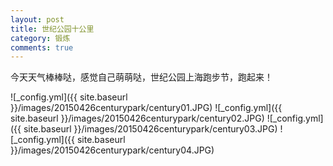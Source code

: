 ```yaml
---
layout: post
title: 世纪公园十公里
category: 锻炼
comments: true
---
```

今天天气棒棒哒，感觉自己萌萌哒，世纪公园上海跑步节，跑起来！



![_config.yml]({{ site.baseurl }}/images/20150426centurypark/century01.JPG)
![_config.yml]({{ site.baseurl }}/images/20150426centurypark/century02.JPG)
![_config.yml]({{ site.baseurl }}/images/20150426centurypark/century03.JPG)
![_config.yml]({{ site.baseurl }}/images/20150426centurypark/century04.JPG)

